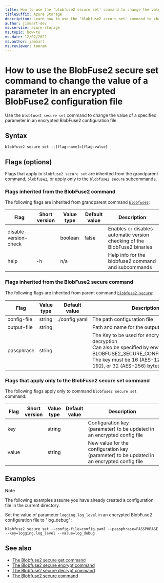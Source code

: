 ```yaml
---
title: How to use the 'blobfuse2 secure set' command to change the value of a parameter in an encrypted BlobFuse2 configuration file
titleSuffix: Azure Storage
description: Learn how to use the 'blobfuse2 secure set' command to change the value of a parameter in an encrypted BlobFuse2 configuration file
author: jimmart-dev
ms.service: azure-storage
ms.topic: how-to
ms.date: 12/02/2022
ms.author: jammart
ms.reviewer: tamram
---
```


# How to use the BlobFuse2 secure set command to change the value of a parameter in an encrypted BlobFuse2 configuration file

Use the `blobfuse2 secure set` command to change the value of a specified parameter in an encrypted BlobFuse2 configuration file.

## Syntax

`blobfuse2 secure set --[flag-name]=[flag-value]`

## Flags (options)

Flags that apply to `blobfuse2 secure set` are inherited from the grandparent command, [`blobfuse2`](blobfuse2-commands.md), or apply only to the `blobfuse2 secure` subcommands.

### Flags inherited from the BlobFuse2 command

The following flags are inherited from grandparent command [`blobfuse2`](blobfuse2-commands.md):

| Flag | Short version | Value type | Default value | Description |
|--|--|--|--|--|
| disable-version-check |    | boolean | false | Enables or disables automatic version checking of the BlobFuse2 binaries |
| help                  | -h | n/a     |       | Help info for the blobfuse2 command and subcommands                      |

### Flags inherited from the BlobFuse2 secure command

The following flags are inherited from parent command [`blobfuse2 secure`](blobfuse2-commands-secure.md):

| Flag | Value type | Default value | Description |
|--|--|--|--|
| config-file        | string  | ./config.yaml                  | The path configuration file       |
| output-file        | string  |                                | Path and name for the output file |
| passphrase         | string  |                                | The Key to be used for encryption or decryption<br />Can also be specified by environment variable BLOBFUSE2_SECURE_CONFIG_PASSPHRASE.<br />The key must be 16 (AES-128), 24 (AES-192), or 32 (AES-256) bytes in length. |

### Flags that apply only to the BlobFuse2 secure set command

The following flags apply only to command `blobfuse2 secure set` command:

| Flag | Short<br />version | Value<br />type | Default<br />value | Description |
|--|--|--|--|--|
| key   | | string | | Configuration key (parameter) to be updated in an encrypted config file |
| value | | string | | New value for the configuration key (parameter) to be updated in an encrypted config file |

## Examples

> [!NOTE]
> The following examples assume you have already created a configuration file in the current directory.

Set the value of parameter `logging.log_level` in an encrypted BlobFuse2 configuration file to "log_debug":

`blobfuse2 secure set --config-file=config.yaml --passphrase=PASSPHRASE --key=logging.log_level --value=log_debug`

## See also

- [The Blobfuse2 secure get command](blobfuse2-commands-secure-get.md)
- [The Blobfuse2 secure encrypt command](blobfuse2-commands-secure-encrypt.md)
- [The Blobfuse2 secure decrypt command](blobfuse2-commands-secure-decrypt.md)
- [The Blobfuse2 secure command](blobfuse2-commands-secure.md)
